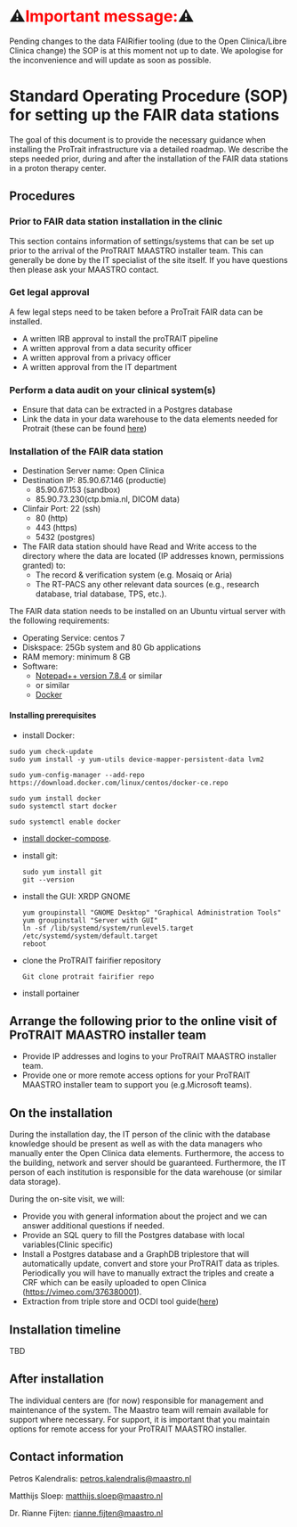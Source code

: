 # ⚠️<span style="color:red">Important message:</span>⚠️

Pending changes to the data FAIRifier tooling (due to the Open Clinica/Libre Clinica change) the SOP is at this moment not up to date. We apologise for the inconvenience and will update as soon as possible. 

# Standard Operating Procedure (SOP) for setting up the FAIR data stations

The goal of this document is to provide the necessary guidance when installing the ProTrait infrastructure via a detailed roadmap. We describe the steps needed prior, during and after the installation of the FAIR data stations in a proton therapy center. 

## Procedures

### Prior to FAIR data station installation in the clinic

This section contains information of settings/systems that can be set up prior to the arrival of the ProTRAIT MAASTRO installer team. This can generally be done by the IT specialist of the site itself. If you have questions then please ask your MAASTRO contact.

### Get legal approval

A few legal steps need to be taken before a ProTrait FAIR data can be installed. 

- A written IRB approval to install the proTRAIT pipeline 
- A written approval from a data security officer 
- A written approval from a privacy officer
- A written approval from the IT department

### Perform a data audit on your clinical system(s)

- Ensure that data can be extracted in a Postgres database
- Link the data in your data warehouse to the data elements needed for Protrait (these can be found [here](https://gitlab.com/UM-CDS/protrait/data-element-lists/-/tree/master/Lists))

### Installation of the FAIR data station

- Destination Server name: Open Clinica
- Destination IP: 85.90.67.146 (productie)
  - 85.90.67.153 (sandbox)
  - 85.90.73.230(ctp.bmia.nl, DICOM data) 
- Clinfair Port: 22 (ssh)
  - 80 (http)
  - 443 (https)
  - 5432 (postgres)
- The FAIR data station should have Read and Write access to the directory where the data are located (IP addresses known, permissions granted) to:
  - The record & verification system (e.g. Mosaiq or Aria)
  - The RT-PACS any other relevant data sources (e.g., research database, trial database, TPS, etc.).

The FAIR data station needs to be installed on an Ubuntu virtual server with the following requirements:

- Operating Service: centos 7
- Diskspace: 25Gb system and 80 Gb applications
- RAM memory: minimum 8 GB 
- Software:
  - [Notepad++ version 7.8.4](https://notepad-plus-plus.org/downloads/v7.8.4/) or similar
  -  or similar
  - [Docker](https://docs.docker.com/install/linux/docker-ce/ubuntu/#set-up-the-repository)

#### Installing prerequisites

- install Docker:

```
sudo yum check-update
sudo yum install -y yum-utils device-mapper-persistent-data lvm2

sudo yum-config-manager --add-repo https://download.docker.com/linux/centos/docker-ce.repo

sudo yum install docker
sudo systemctl start docker

sudo systemctl enable docker
```

-  [install docker-compose](https://linuxize.com/post/how-to-install-and-use-docker-compose-on-centos-7/).

- install git:

  ```
  sudo yum install git
  git --version
  ```

- install the GUI: XRDP GNOME

  ```
  yum groupinstall "GNOME Desktop" "Graphical Administration Tools"
  yum groupinstall "Server with GUI"
  ln -sf /lib/systemd/system/runlevel5.target /etc/systemd/system/default.target
  reboot
  ```

- clone the ProTRAIT fairifier repository

  ```
  Git clone protrait fairifier repo
  ```

- install portainer



## Arrange the following prior to the online visit of ProTRAIT MAASTRO installer team

- Provide IP addresses and logins to your ProTRAIT MAASTRO installer team.
- Provide one or more remote access options for your ProTRAIT MAASTRO installer team to support you (e.g.Microsoft teams).

## On the installation

During the installation day, the IT person of the clinic with the database knowledge should be present as well as with the data managers who manually enter the Open Clinica data elements. Furthermore, the access to the building, network and server should be guaranteed. Furthermore, the IT person of each institution is responsible for the data warehouse (or similar data storage).

During the on-site visit, we will:

- Provide you with general information about the project and we can answer additional questions if needed. 
- Provide an SQL query to fill the Postgres database with local variables(Clinic specific)
- Install a Postgres database and a GraphDB triplestore that will automatically update, convert and store your ProTRAIT data as triples. Periodically you will have to manually extract the triples and create a CRF which can be easily uploaded to open Clinica (https://vimeo.com/376380001).
- Extraction from triple store and OCDI tool guide([here](https://trait.health-ri.nl/trait-tools/OpenClinica/Setting-up-OpenClinica/execution-phase/data-entry-data-upload/UserManualOpenClinicadataimporter_version_1_33.docx2.pdf))

## Installation timeline

TBD

## After installation

The individual centers are (for now) responsible for management and maintenance of the system. The Maastro team will remain available for support where necessary. For support, it is important that you maintain options for remote access for your ProTRAIT MAASTRO installer.

## Contact information

Petros Kalendralis: [petros.kalendralis@maastro.nl](mailto:petros.kalendralis@maastro.nl) 

Matthijs Sloep: [matthijs.sloep@maastro.nl](mailto:matthijs.sloep@maastro.nl)

Dr. Rianne Fijten: [rianne.fijten@maastro.nl](mailto:rianne.fijten@maastro.nl)